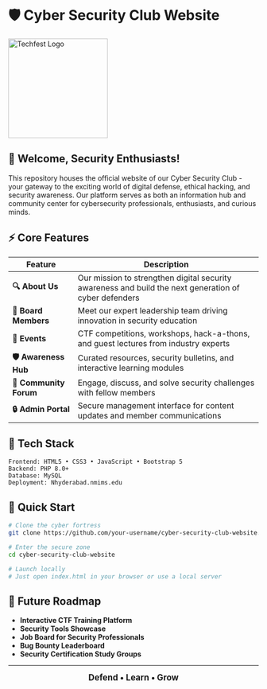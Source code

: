 # 🛡️ Cyber Security Club Website

<img src="https://hyderabad.nmims.edu/stme/cyberowls/Images/logo.jpg" alt="Techfest Logo" width="200" height="200">

## 🔐 Welcome, Security Enthusiasts!

This repository houses the official website of our Cyber Security Club - your gateway to the exciting world of digital defense, ethical hacking, and security awareness. Our platform serves as both an information hub and community center for cybersecurity professionals, enthusiasts, and curious minds.

## ⚡ Core Features

| Feature | Description |
|---------|-------------|
| **🔍 About Us** | Our mission to strengthen digital security awareness and build the next generation of cyber defenders |
| **👥 Board Members** | Meet our expert leadership team driving innovation in security education |
| **📅 Events** | CTF competitions, workshops, hack-a-thons, and guest lectures from industry experts |
| **🛡️ Awareness Hub** | Curated resources, security bulletins, and interactive learning modules |
| **💬 Community Forum** | Engage, discuss, and solve security challenges with fellow members |
| **🔒 Admin Portal** | Secure management interface for content updates and member communications |

## 🧪 Tech Stack

```
Frontend: HTML5 • CSS3 • JavaScript • Bootstrap 5
Backend: PHP 8.0+
Database: MySQL
Deployment: Nhyderabad.nmims.edu
```

## 🚀 Quick Start

```bash
# Clone the cyber fortress
git clone https://github.com/your-username/cyber-security-club-website.git

# Enter the secure zone
cd cyber-security-club-website

# Launch locally
# Just open index.html in your browser or use a local server
```

## 🔮 Future Roadmap

- **Interactive CTF Training Platform**
- **Security Tools Showcase**
- **Job Board for Security Professionals**
- **Bug Bounty Leaderboard**
- **Security Certification Study Groups**

---

<p align="center">
  <span style="font-weight:bold;font-size:1.2em;"> Defend • Learn • Grow </span>
</p>
